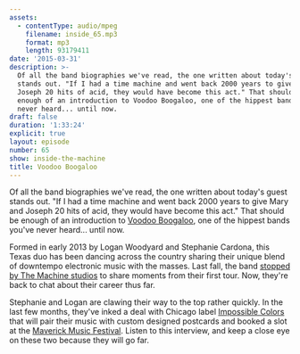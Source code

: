 ```yaml
---
assets:
  - contentType: audio/mpeg
    filename: inside_65.mp3
    format: mp3
    length: 93179411
date: '2015-03-31'
description: >-
  Of all the band biographies we've read, the one written about today's guest
  stands out. "If I had a time machine and went back 2000 years to give Mary and
  Joseph 20 hits of acid, they would have become this act." That should be
  enough of an introduction to Voodoo Boogaloo, one of the hippest bands you've
  never heard... until now.
draft: false
duration: '1:33:24'
explicit: true
layout: episode
number: 65
show: inside-the-machine
title: Voodoo Boogaloo
---
```

Of all the band biographies we've read, the one written about today's guest stands out. "If I had a time machine and went back 2000 years to give Mary and Joseph 20 hits of acid, they would have become this act." That should be enough of an introduction to [Voodoo Boogaloo](http://facebook.com/fillingupyourcup), one of the hippest bands you've never heard... until now.

Formed in early 2013 by Logan Woodyard and Stephanie Cardona, this Texas duo has been dancing across the country sharing their unique blend of downtempo electronic music with the masses. Last fall, the band [stopped by The Machine studios](/programs/dispatch//64) to share moments from their first tour. Now, they're back to chat about their career thus far.

Stephanie and Logan are clawing their way to the top rather quickly. In the last few months, they've inked a deal with Chicago label [Impossible Colors](http://impossiblecolors.org/paperportals) that will pair their music with custom designed postcards and booked a slot at the [Maverick Music Festival](http://www.maverickmusicfestival.com/). Listen to this interview, and keep a close eye on these two because they will go far.